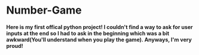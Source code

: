 # Number-Game

#### Here is my first offical python project! I couldn't find a way to ask for user inputs at the end so I had to ask in the beginning which was a bit awkward(You'll understand when you play the game). Anyways, I'm very proud!
